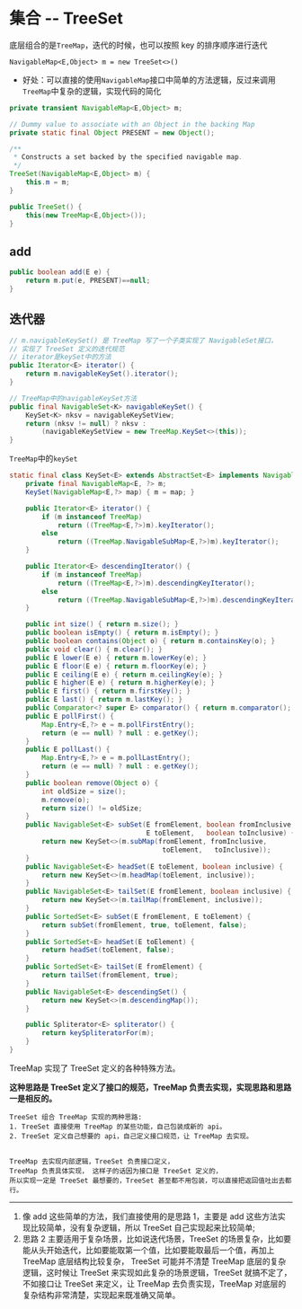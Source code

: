 # 集合 -- TreeSet
底层组合的是`TreeMap`，迭代的时候，也可以按照 key 的排序顺序进行迭代

`NavigableMap<E,Object> m = new TreeSet<>()`
- 好处：可以直接的使用`NavigableMap`接口中简单的方法逻辑，反过来调用`TreeMap`中复杂的逻辑，实现代码的简化

```java
private transient NavigableMap<E,Object> m;

// Dummy value to associate with an Object in the backing Map
private static final Object PRESENT = new Object();

/**
 * Constructs a set backed by the specified navigable map.
 */
TreeSet(NavigableMap<E,Object> m) {
    this.m = m;
}

public TreeSet() {
    this(new TreeMap<E,Object>());
}
```

## add

```java
public boolean add(E e) {
    return m.put(e, PRESENT)==null;
}
```

## 迭代器

```java
// m.navigableKeySet() 是 TreeMap 写了一个子类实现了 NavigableSet接口，
// 实现了 TreeSet 定义的迭代规范
// iterator是keySet中的方法
public Iterator<E> iterator() {
    return m.navigableKeySet().iterator();
}

// TreeMap中的navigableKeySet方法
public final NavigableSet<K> navigableKeySet() {
    KeySet<K> nksv = navigableKeySetView;
    return (nksv != null) ? nksv :
        (navigableKeySetView = new TreeMap.KeySet<>(this));
}
```


`TreeMap`中的`keySet`

```java
static final class KeySet<E> extends AbstractSet<E> implements NavigableSet<E> {
    private final NavigableMap<E, ?> m;
    KeySet(NavigableMap<E,?> map) { m = map; }

    public Iterator<E> iterator() {
        if (m instanceof TreeMap)
            return ((TreeMap<E,?>)m).keyIterator();
        else
            return ((TreeMap.NavigableSubMap<E,?>)m).keyIterator();
    }

    public Iterator<E> descendingIterator() {
        if (m instanceof TreeMap)
            return ((TreeMap<E,?>)m).descendingKeyIterator();
        else
            return ((TreeMap.NavigableSubMap<E,?>)m).descendingKeyIterator();
    }

    public int size() { return m.size(); }
    public boolean isEmpty() { return m.isEmpty(); }
    public boolean contains(Object o) { return m.containsKey(o); }
    public void clear() { m.clear(); }
    public E lower(E e) { return m.lowerKey(e); }
    public E floor(E e) { return m.floorKey(e); }
    public E ceiling(E e) { return m.ceilingKey(e); }
    public E higher(E e) { return m.higherKey(e); }
    public E first() { return m.firstKey(); }
    public E last() { return m.lastKey(); }
    public Comparator<? super E> comparator() { return m.comparator(); }
    public E pollFirst() {
        Map.Entry<E,?> e = m.pollFirstEntry();
        return (e == null) ? null : e.getKey();
    }
    public E pollLast() {
        Map.Entry<E,?> e = m.pollLastEntry();
        return (e == null) ? null : e.getKey();
    }
    public boolean remove(Object o) {
        int oldSize = size();
        m.remove(o);
        return size() != oldSize;
    }
    public NavigableSet<E> subSet(E fromElement, boolean fromInclusive,
                                  E toElement,   boolean toInclusive) {
        return new KeySet<>(m.subMap(fromElement, fromInclusive,
                                      toElement,   toInclusive));
    }
    public NavigableSet<E> headSet(E toElement, boolean inclusive) {
        return new KeySet<>(m.headMap(toElement, inclusive));
    }
    public NavigableSet<E> tailSet(E fromElement, boolean inclusive) {
        return new KeySet<>(m.tailMap(fromElement, inclusive));
    }
    public SortedSet<E> subSet(E fromElement, E toElement) {
        return subSet(fromElement, true, toElement, false);
    }
    public SortedSet<E> headSet(E toElement) {
        return headSet(toElement, false);
    }
    public SortedSet<E> tailSet(E fromElement) {
        return tailSet(fromElement, true);
    }
    public NavigableSet<E> descendingSet() {
        return new KeySet<>(m.descendingMap());
    }

    public Spliterator<E> spliterator() {
        return keySpliteratorFor(m);
    }
}
```

TreeMap 实现了 TreeSet 定义的各种特殊方法。

**这种思路是 TreeSet 定义了接口的规范，TreeMap 负责去实现，实现思路和思路一是相反的。**


    TreeSet 组合 TreeMap 实现的两种思路:
    1. TreeSet 直接使用 TreeMap 的某些功能，自己包装成新的 api。
    2. TreeSet 定义自己想要的 api，自己定义接口规范，让 TreeMap 去实现。

    
    TreeMap 去实现内部逻辑，TreeSet 负责接口定义，
    TreeMap 负责具体实现， 这样子的话因为接口是 TreeSet 定义的，
    所以实现一定是 TreeSet 最想要的，TreeSet 甚至都不用包装，可以直接把返回值吐出去都行。
    
    
-------


1. 像 add 这些简单的方法，我们直接使用的是思路 1，主要是 add 这些方法实现比较简单，没有复杂逻辑，所以 TreeSet 自己实现起来比较简单;
2. 思路 2 主要适用于复杂场景，比如说迭代场景，TreeSet 的场景复杂，比如要能从头开始迭代，比如要能取第一个值，比如要能取最后一个值，再加上 TreeMap 底层结构比较复杂， TreeSet 可能并不清楚 TreeMap 底层的复杂逻辑，这时候让 TreeSet 来实现如此复杂的场景逻辑，TreeSet 就搞不定了，不如接口让 TreeSet 来定义，让 TreeMap 去负责实现，TreeMap 对底层的复杂结构非常清楚，实现起来既准确又简单。